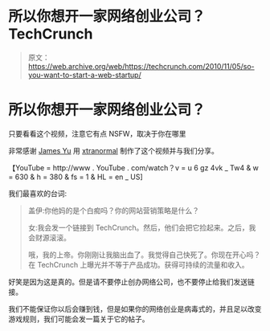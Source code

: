 # 所以你想开一家网络创业公司？TechCrunch

> 原文：<https://web.archive.org/web/https://techcrunch.com/2010/11/05/so-you-want-to-start-a-web-startup/>

# 所以你想开一家网络创业公司？

只要看看这个视频，注意它有点 NSFW，取决于你在哪里

非常感谢 [James Yu](https://web.archive.org/web/20230202215223/http://www.twitter.com/jamesjyu) 用 [xtranormal](https://web.archive.org/web/20230202215223/http://www.xtranormal.com/watch/7568573/) 制作了这个视频并与我们分享。

【YouTube = http://www . YouTube . com/watch？v = u 6 gz 4vk _ Tw4 & w = 630 & h = 380 & fs = 1 & HL = en _ US]

我们最喜欢的台词:

> 盖伊:你他妈的是个白痴吗？你的网站营销策略是什么？
> 
> 女:我会发一个链接到 TechCrunch。然后，他们会把它捡起来。之后，我会财源滚滚。
> 
> 哦，我的上帝。你刚刚让我脑出血了。我觉得自己快死了。你现在开心吗？在 TechCrunch 上曝光并不等于产品成功。获得可持续的流量和收入。

好笑是因为这是真的。但是请不要停止创办网络公司，也不要停止给我们发送链接。

我们不能保证你以后会赚到钱，但是如果你的网络创业是病毒式的，并且足以改变游戏规则，我们可能会发一篇关于它的帖子。